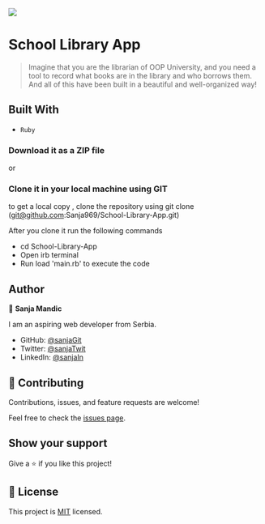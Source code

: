 ![](https://img.shields.io/badge/Microverse-blueviolet)

# School Library App

> Imagine that you are the librarian of OOP University, and you need a tool to record what books are in the library and who borrows them. And all of this have been built in a beautiful and well-organized way!


## Built With

- `Ruby`

### Download it as a ZIP file
or

### Clone it in your local machine using GIT
to get a local copy , clone the repository using git clone
(git@github.com:Sanja969/School-Library-App.git)

After you clone it run  the following commands

 - cd School-Library-App
 - Open irb terminal
 - Run load 'main.rb' to execute the code


## Author

👤 **Sanja Mandic**

I am an aspiring web developer from Serbia.
- GitHub: [@sanjaGit](https://github.com/Sanja969)
- Twitter: [@sanjaTwit](https://twitter.com/SanjaMandic42)
- LinkedIn: [@sanjaIn](https://linkedin.com/in/sanja-mandic-823995a2/)


## 🤝 Contributing

Contributions, issues, and feature requests are welcome!

Feel free to check the [issues page](https://github.com/Sanja969/Decode-a-Morse-code-message/issues).

## Show your support

Give a ⭐️ if you like this project!

## 📝 License

This project is [MIT](./MIT.md) licensed.
